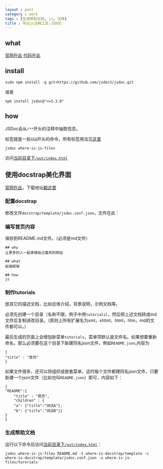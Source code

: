 ```yaml
---
layout : post
category : work
tags : [生成帮助文档, js, 注释]
title : 导出js注释工具-JSDOC
---
```


## what
[官网在此](http://usejsdoc.org/)
[代码在此](https://github.com/jsdoc3/jsdoc/)

## install
```
sudo npm install -g git+https://github.com/jsdoc3/jsdoc.git
```

或者

```
npm install jsdoc@"<=3.3.0"
```

## how

JSDoc会从`/**`开头的注释中抽取信息。

标签就是一些以`@`开头的命令，所有标签用法见[这里](http://usejsdoc.org/#JSDoc3_Tag_Dictionary)

```
jsdoc where-is-js-files
```

访问[当前目录下`/out/index.html`](file:///当前目录/out/index.html)

## 使用docstrap美化界面

[官网在此](https://github.com/terryweiss/docstrap)，下载地址[戳这里](https://github.com/terryweiss/docstrap/archive/master.zip)

### 配置docstrap

修改文件`docstrap/template/jsdoc.conf.json`，文件在此：<script src="https://gist.github.com/samrain/b7776e691a66323fae37.js"></script>

### 编写首页内容

保存到README.md文件。（必须是md文件）

```
## why
让更多的人一起来做自己喜欢的网站

## what
前端框架

## how
js
```

### 制作tutorials

放其它的描述文档，比如总体介绍，背景说明，示例文档等。

必须先创建一个目录（名称不限，例子中用`tutorials`），然后把上述文档转成md文件后复制进改目录。（原则上所有扩展名为xml，xhtml，html，htm，md的文件都可以。）

最后生成的页面上会增加新菜单`tutorials`，菜单项默认是文件名。如果想要重新命名，那么必须要在这个目录下新建同名json文件，例如`README.json`,内容为

```
{
"title" : "首页"
}
```

如果文件很多，还可以将组织成嵌套菜单，这时每个文件都建同名json文件，只要新建一个json文件（比如也叫`README.json`）即可，内容如下：

```
{
"README":{
    "title" : "首页",
    "children" : {
	"a": {"title":"测试A"},
	"b": {"title":"测试B"}}
}
}
```

### 生成帮助文档

运行以下命令后访问[当前目录下`/out/index.html`](file:///当前目录/out/index.html)：

``` 
jsdoc where-is-js-files README.md -t where-is-docstrap/template -c where-is-docstrap/template/jsdoc.conf.json -u where-is-js-files/turorials
```
